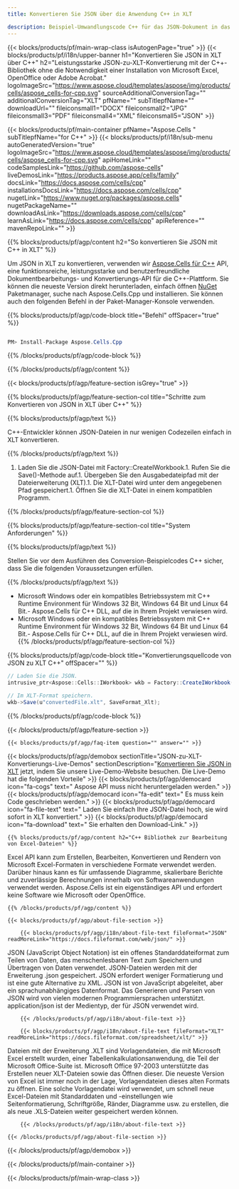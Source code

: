 ```yaml
---
title: Konvertieren Sie JSON über die Anwendung C++ in XLT 

description: Beispiel-Umwandlungscode C++ für das JSON-Dokument in das XLT-Format. Programmierer können diesen Quellcode für die Batch-Konvertierung von JSON in XLT in jeder C++-Anwendung verwenden.
---
```

{{< blocks/products/pf/main-wrap-class isAutogenPage="true" >}}
{{< blocks/products/pf/i18n/upper-banner h1="Konvertieren Sie JSON in XLT über C++" h2="Leistungsstarke JSON-zu-XLT-Konvertierung mit der C++-Bibliothek ohne die Notwendigkeit einer Installation von Microsoft Excel, OpenOffice oder Adobe Acrobat." logoImageSrc="https://www.aspose.cloud/templates/aspose/img/products/cells/aspose_cells-for-cpp.svg" sourceAdditionalConversionTag="" additionalConversionTag="XLT" pfName="" subTitlepfName="" downloadUrl="" fileiconsmall1="DOCX" fileiconsmall2="JPG" fileiconsmall3="PDF" fileiconsmall4="XML" fileiconsmall5="JSON" >}}

{{< blocks/products/pf/main-container pfName="Aspose.Cells " subTitlepfName="for C++" >}}
{{< blocks/products/pf/i18n/sub-menu autoGeneratedVersion="true" logoImageSrc="https://www.aspose.cloud/templates/aspose/img/products/cells/aspose_cells-for-cpp.svg" apiHomeLink="" codeSamplesLink="https://github.com/aspose-cells" liveDemosLink="https://products.aspose.app/cells/family" docsLink="https://docs.aspose.com/cells/cpp" installationsDocsLink="https://docs.aspose.com/cells/cpp" nugetLink="https://www.nuget.org/packages/aspose.cells" nugetPackageName="" downloadAsLink="https://downloads.aspose.com/cells/cpp" learnAsLink="https://docs.aspose.com/cells/cpp" apiReference="" mavenRepoLink="" >}}

{{% blocks/products/pf/agp/content h2="So konvertieren Sie JSON mit C++ in XLT" %}}

 Um JSON in XLT zu konvertieren, verwenden wir
 [Aspose.Cells für C++](https://products.aspose.com/cells/cpp) 
 API, eine funktionsreiche, leistungsstarke und benutzerfreundliche Dokumentbearbeitungs- und Konvertierungs-API für die C++-Plattform. Sie können die neueste Version direkt herunterladen, einfach öffnen
 [NuGet](https://www.nuget.org/packages/aspose.cells) 
 Paketmanager, suche nach
 Aspose.Cells.Cpp 
 und installieren. Sie können auch den folgenden Befehl in der Paket-Manager-Konsole verwenden.

{{% blocks/products/pf/agp/code-block title="Befehl" offSpacer="true" %}}

```cs

PM> Install-Package Aspose.Cells.Cpp


```

{{% /blocks/products/pf/agp/code-block %}}

{{% /blocks/products/pf/agp/content %}}

{{< blocks/products/pf/agp/feature-section isGrey="true" >}}

{{% blocks/products/pf/agp/feature-section-col title="Schritte zum Konvertieren von JSON in XLT über C++" %}}

{{% blocks/products/pf/agp/text %}}

 C++-Entwickler können JSON-Dateien in nur wenigen Codezeilen einfach in XLT konvertieren.

{{% /blocks/products/pf/agp/text %}}

1. Laden Sie die JSON-Datei mit Factory::CreateIWorkbook.1. Rufen Sie die Save()-Methode auf.1. Übergeben Sie den Ausgabedateipfad mit der Dateierweiterung (XLT).1. Die XLT-Datei wird unter dem angegebenen Pfad gespeichert.1. Öffnen Sie die XLT-Datei in einem kompatiblen Programm.

{{% /blocks/products/pf/agp/feature-section-col %}}

{{% blocks/products/pf/agp/feature-section-col title="System Anforderungen" %}}

{{% blocks/products/pf/agp/text %}}

 Stellen Sie vor dem Ausführen des Conversion-Beispielcodes C++ sicher, dass Sie die folgenden Voraussetzungen erfüllen.

{{% /blocks/products/pf/agp/text %}}

- Microsoft Windows oder ein kompatibles Betriebssystem mit C++ Runtime Environment für Windows 32 Bit, Windows 64 Bit und Linux 64 Bit.- Aspose.Cells für C++ DLL, auf die in Ihrem Projekt verwiesen wird.
- Microsoft Windows oder ein kompatibles Betriebssystem mit C++ Runtime Environment für Windows 32 Bit, Windows 64 Bit und Linux 64 Bit.- Aspose.Cells für C++ DLL, auf die in Ihrem Projekt verwiesen wird.
{{% /blocks/products/pf/agp/feature-section-col %}}

{{% blocks/products/pf/agp/code-block title="Konvertierungsquellcode von JSON zu XLT C++" offSpacer="" %}}

```cs
// Laden Sie die JSON.
intrusive_ptr<Aspose::Cells::IWorkbook> wkb = Factory::CreateIWorkbook(u"sourceFile.json");

// Im XLT-Format speichern.
wkb->Save(u"convertedFile.xlt", SaveFormat_Xlt);


```

{{% /blocks/products/pf/agp/code-block %}}

{{< /blocks/products/pf/agp/feature-section >}}

    {{< blocks/products/pf/agp/faq-item question="" answer="" >}}
 

<!-- aboutfile Starts -->

{{< blocks/products/pf/agp/demobox sectionTitle="JSON-zu-XLT-Konvertierungs-Live-Demos" sectionDescription="[Konvertieren Sie JSON in XLT](https://products.aspose.app/cells/conversion/json-to-xlt) jetzt, indem Sie unsere Live-Demo-Website besuchen. Die Live-Demo hat die folgenden Vorteile" >}}
        {{< blocks/products/pf/agp/democard icon="fa-cogs" text=" Aspose API muss nicht heruntergeladen werden." >}}
        {{< blocks/products/pf/agp/democard icon="fa-edit" text=" Es muss kein Code geschrieben werden." >}}
        {{< blocks/products/pf/agp/democard icon="fa-file-text" text=" Laden Sie einfach Ihre JSON-Datei hoch, sie wird sofort in XLT konvertiert." >}}
        {{< blocks/products/pf/agp/democard icon="fa-download" text=" Sie erhalten den Download-Link." >}}

    {{% blocks/products/pf/agp/content h2="C++ Bibliothek zur Bearbeitung von Excel-Dateien" %}}

 Excel API kann zum Erstellen, Bearbeiten, Konvertieren und Rendern von Microsoft Excel-Formaten in verschiedene Formate verwendet werden. Darüber hinaus kann es für umfassende Diagramme, skalierbare Berichte und zuverlässige Berechnungen innerhalb von Softwareanwendungen verwendet werden. Aspose.Cells ist ein eigenständiges API und erfordert keine Software wie Microsoft oder OpenOffice.  



    {{% /blocks/products/pf/agp/content %}}

    {{< blocks/products/pf/agp/about-file-section >}}

        {{< blocks/products/pf/agp/i18n/about-file-text fileFormat="JSON" readMoreLink="https://docs.fileformat.com/web/json/" >}}

JSON (JavaScript Object Notation) ist ein offenes Standarddateiformat zum Teilen von Daten, das menschenlesbaren Text zum Speichern und Übertragen von Daten verwendet. JSON-Dateien werden mit der Erweiterung .json gespeichert. JSON erfordert weniger Formatierung und ist eine gute Alternative zu XML. JSON ist von JavaScript abgeleitet, aber ein sprachunabhängiges Datenformat. Das Generieren und Parsen von JSON wird von vielen modernen Programmiersprachen unterstützt. application/json ist der Medientyp, der für JSON verwendet wird.

        {{< /blocks/products/pf/agp/i18n/about-file-text >}}

        {{< blocks/products/pf/agp/i18n/about-file-text fileFormat="XLT" readMoreLink="https://docs.fileformat.com/spreadsheet/xlt/" >}}

Dateien mit der Erweiterung .XLT sind Vorlagendateien, die mit Microsoft Excel erstellt wurden, einer Tabellenkalkulationsanwendung, die Teil der Microsoft Office-Suite ist. Microsoft Office 97-2003 unterstützte das Erstellen neuer XLT-Dateien sowie das Öffnen dieser. Die neueste Version von Excel ist immer noch in der Lage, Vorlagendateien dieses alten Formats zu öffnen. Eine solche Vorlagendatei wird verwendet, um schnell neue Excel-Dateien mit Standarddaten und -einstellungen wie Seitenformatierung, Schriftgröße, Ränder, Diagramme usw. zu erstellen, die als neue .XLS-Dateien weiter gespeichert werden können.

        {{< /blocks/products/pf/agp/i18n/about-file-text >}}

    {{< /blocks/products/pf/agp/about-file-section >}}

{{< /blocks/products/pf/agp/demobox >}}

<!-- aboutfile Ends -->



{{< /blocks/products/pf/main-container >}}
    
{{< /blocks/products/pf/main-wrap-class >}}
